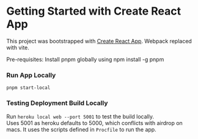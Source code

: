 # Getting Started with Create React App

This project was bootstrapped with [Create React App](https://github.com/facebook/create-react-app).
Webpack replaced with vite.

Pre-requisites:
Install pnpm globally using npm install -g pnpm

### Run App Locally 

`pnpm start-local`

### Testing Deployment Build Locally

Run `heroku local web --port 5001` to test the build locally.\
Uses 5001 as heroku defaults to 5000, which conflicts with airdrop on macs. 
It uses the scripts defined in `Procfile` to run the app.

